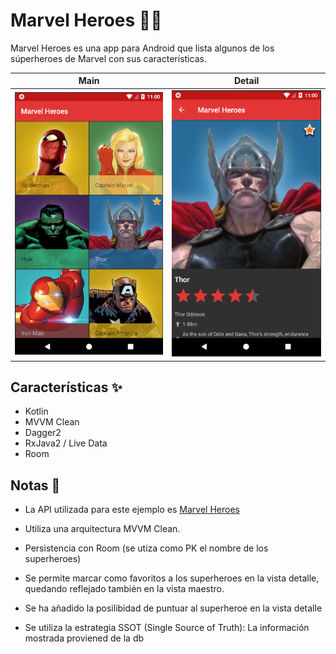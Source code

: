 # Marvel Heroes 💪🏻

Marvel Heroes es una app para Android que lista algunos de los súperheroes de Marvel con sus características.

 Main                      |  Detail
:-------------------------:|:-------------------------:
![main](https://github.com/jventor/marvel-super-heroes/blob/master/art/main.png) | ![detail](https://github.com/jventor/marvel-super-heroes/blob/master/art/detail.png)

## Características ✨

- Kotlin
- MVVM Clean
- Dagger2
- RxJava2 / Live Data
- Room

## Notas 📝

- La API utilizada para este ejemplo es [Marvel Heroes](https://api.myjson.com/bins/bvyob/)

- Utiliza una arquitectura MVVM Clean.

- Persistencia con Room (se utiza como PK el nombre de los superheroes)

- Se permite marcar como favoritos a los superheroes en la vista detalle, quedando reflejado también en la vista maestro.

- Se ha añadido la posilibidad de puntuar al superheroe en la vista detalle

- Se utiliza la estrategia SSOT (Single Source of Truth): La información mostrada proviened de la db
